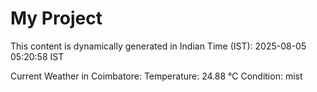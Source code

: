 # My Project

This content is dynamically generated in Indian Time (IST): 2025-08-05 05:20:58 IST


Current Weather in Coimbatore:
Temperature: 24.88 °C
Condition: mist
